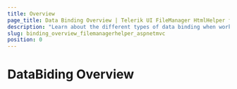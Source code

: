 ```yaml
---
title: Overview
page_title: Data Binding Overview | Telerik UI FileManager HtmlHelper for ASP.NET MVC
description: "Learn about the different types of data binding when working with the Telerik UI FileManager HtmlHelper for ASP.NET MVC."
slug: binding_overview_filemanagerhelper_aspnetmvc
position: 0
---
```


# DataBiding Overview
